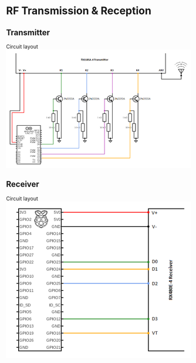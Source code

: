 # RF Transmission & Reception


## Transmitter

Circuit layout
![](https://github.com/makaufmanUI/IoT/blob/main/FinalProject/RF/images/transmitter_circuit.png)


## Receiver

Circuit layout
![](https://github.com/makaufmanUI/IoT/blob/main/FinalProject/RF/images/receiver_circuit.png)
